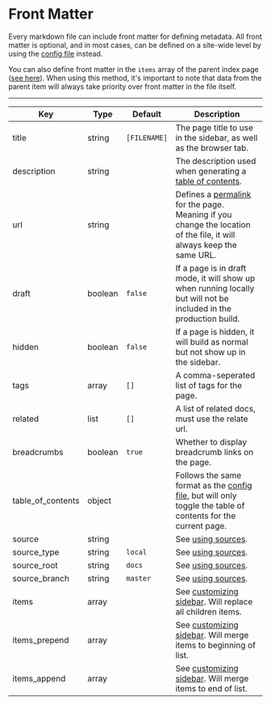 # Front Matter

Every markdown file can include front matter for defining metadata. All front matter is optional, and in most cases, can be defined on a site-wide level by using the [config file](/api/config-file) instead.

You can also define front matter in the `items` array of the parent index page ([see here](/customizing-sidebar)). When using this method, it's important to note that data from the parent item will always take priority over front matter in the file itself.

---

| Key | Type | Default | Description |
| --- | ---- | ------- | ----------- |
| title | string | `[FILENAME]` | The page title to use in the sidebar, as well as the browser tab. |
| description | string | | The description used when generating a [table of contents](/index-files/#table-of-contents). |
| url | string | | Defines a [permalink](https://en.wikipedia.org/wiki/Permalink) for the page. Meaning if you change the location of the file, it will always keep the same URL. |
| draft | boolean | `false` | If a page is in draft mode, it will show up when running locally but will not be included in the production build. |
| hidden | boolean | `false` | If a page is hidden, it will build as normal but not show up in the sidebar. |
| tags | array | `[]` | A comma-seperated list of tags for the page. |
| related | list | `[]` | A list of related docs, must use the relate url. |
| breadcrumbs | boolean | `true` | Whether to display breadcrumb links on the page. |
| table\_of_contents | object | | Follows the same format as the [config file](/api/config-file), but will only toggle the table of contents for the current page. |
| source | string | | See [using sources](/using-sources). |
| source_type | string | `local` | See [using sources](/using-sources). |
| source_root | string | `docs` | See [using sources](/using-sources). |
| source_branch | string | `master` | See [using sources](/using-sources). |
| items | array | | See [customizing sidebar](/customizing-sidebar). Will replace all children items. |
| items_prepend | array | | See [customizing sidebar](/customizing-sidebar). Will merge items to beginning of list. |
| items_append | array | | See [customizing sidebar](/customizing-sidebar). Will merge items to end of list. |
